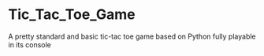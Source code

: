 # Tic_Tac_Toe_Game
A pretty standard and basic tic-tac toe game based on Python fully playable in its console
